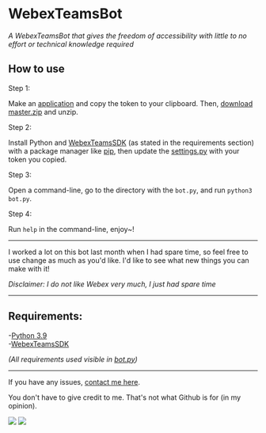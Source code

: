 # WebexTeamsBot

*A WebexTeamsBot that gives the freedom of accessibility with little to no effort or technical knowledge required*

## How to use

Step 1:

Make an [application][webdev] and copy the token to your clipboard. Then, [download master.zip][master] and unzip.

Step 2:

Install Python and [WebexTeamsSDK][websdk] (as stated in the requirements section) with a package manager like [pip][pip], then update the [settings.py][settings] with your token you copied.

Step 3:

Open a command-line, go to the directory with the `bot.py`, and run `python3 bot.py`.

Step 4:

Run `help` in the command-line, enjoy~!

---

I worked a lot on this bot last month when I had spare time, so feel free to use change as much as you'd like. I'd like to see what new things you can make with it!

*Disclaimer: I do not like Webex very much, I just had spare time*

---
## Requirements:

-[Python 3.9][python]
<br>-[WebexTeamsSDK][websdk]

*(All requirements used visible in [bot.py][bot])*

---
If you have any issues, [contact me here][support].

You don't have to give credit to me. That's not what Github is for (in my opinion).

<a href="https://mi460.dev/github"><img src="https://img.shields.io/static/v1?label=MCMi460&amp;message=Github&amp;color=c331d4"></a>
<a href="https://mi460.dev/discord"><img src="https://discordapp.com/api/guilds/699728181841887363/embed.png"></a>

[settings]: https://github.com/MCMi460/WebexTeamsBot/blob/main/setup.py
[master]: https://github.com/MCMi460/WebexTeamsBot/archive/main.zip
[python]: https://www.python.org/downloads/
[websdk]: https://pypi.org/project/webexteamssdk/
[bot]: https://github.com/MCMi460/WebexTeamsBot/blob/main/main.py
[support]: https://mi460.dev/bugs
[webdev]: https://developer.webex.com/my-apps
[pip]: https://pypi.org/project/pip/

<!--- You found an easter egg! Here's a cookie UwU :totallyrealcookie.png: -->
